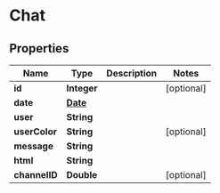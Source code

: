 
# Chat

## Properties
Name | Type | Description | Notes
------------ | ------------- | ------------- | -------------
**id** | **Integer** |  |  [optional]
**date** | [**Date**](Date.md) |  | 
**user** | **String** |  | 
**userColor** | **String** |  |  [optional]
**message** | **String** |  | 
**html** | **String** |  | 
**channelID** | **Double** |  |  [optional]



